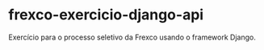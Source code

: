 # frexco-exercicio-django-api
Exercício para o processo seletivo da Frexco usando o framework Django.
